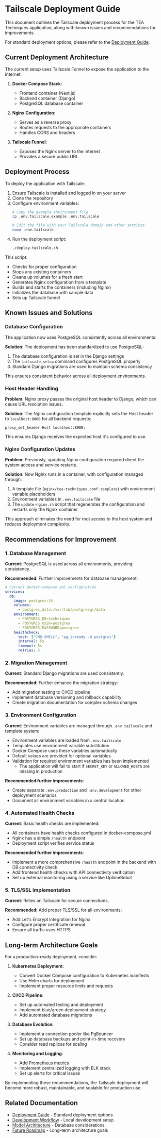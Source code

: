 # Tailscale Deployment Guide

This document outlines the Tailscale deployment process for the TEA Techniques application, along with known issues and recommendations for improvements.

For standard deployment options, please refer to the [Deployment Guide](DEPLOYMENT.md).

## Current Deployment Architecture

The current setup uses Tailscale Funnel to expose the application to the internet:

1. **Docker Compose Stack**:
   - Frontend container (Next.js)
   - Backend container (Django)
   - PostgreSQL database container

2. **Nginx Configuration**:
   - Serves as a reverse proxy
   - Routes requests to the appropriate containers
   - Handles CORS and headers

3. **Tailscale Funnel**:
   - Exposes the Nginx server to the internet
   - Provides a secure public URL

## Deployment Process

To deploy the application with Tailscale:

1. Ensure Tailscale is installed and logged in on your server
2. Clone the repository
3. Configure environment variables:
   ```bash
   # Copy the example environment file
   cp .env.tailscale.example .env.tailscale
   
   # Edit the file with your Tailscale domain and other settings
   nano .env.tailscale
   ```
4. Run the deployment script:
   ```bash
   ./deploy-tailscale.sh
   ```

This script:
- Checks for proper configuration
- Stops any existing containers
- Cleans up volumes for a fresh start
- Generates Nginx configuration from a template
- Builds and starts the containers (including Nginx)
- Initializes the database with sample data
- Sets up Tailscale funnel

## Known Issues and Solutions

### Database Configuration

The application now uses PostgreSQL consistently across all environments:

**Solution**: The deployment has been standardized to use PostgreSQL:
1. The database configuration is set in the Django settings
2. The `tailscale_setup` command configures PostgreSQL properly
3. Standard Django migrations are used to maintain schema consistency

This ensures consistent behavior across all deployment environments.

### Host Header Handling

**Problem**: Nginx proxy passes the original host header to Django, which can cause URL resolution issues.

**Solution**: The Nginx configuration template explicitly sets the Host header to `localhost:8000` for all backend requests:

```nginx
proxy_set_header Host localhost:8000;
```

This ensures Django receives the expected host it's configured to use.

### Nginx Configuration Updates

**Problem**: Previously, updating Nginx configuration required direct file system access and service restarts.

**Solution**: Now Nginx runs in a container, with configuration managed through:

1. A template file (`nginx/tea-techniques.conf.template`) with environment variable placeholders
2. Environment variables in `.env.tailscale` file 
3. The `update-nginx.sh` script that regenerates the configuration and restarts only the Nginx container

This approach eliminates the need for root access to the host system and reduces deployment complexity.

## Recommendations for Improvement

### 1. Database Management

**Current**: PostgreSQL is used across all environments, providing consistency.

**Recommended**: Further improvements for database management:

```yaml
# Current docker-compose.yml configuration
services:
  db:
    image: postgres:16
    volumes:
      - postgres_data:/var/lib/postgresql/data
    environment:
      - POSTGRES_DB=techniques
      - POSTGRES_USER=postgres
      - POSTGRES_PASSWORD=postgres
    healthcheck:
      test: ["CMD-SHELL", "pg_isready -U postgres"]
      interval: 5s
      timeout: 5s
      retries: 5
```

### 2. Migration Management

**Current**: Standard Django migrations are used consistently.

**Recommended**: Further enhance the migration strategy:

- Add migration testing to CI/CD pipeline
- Implement database versioning and rollback capability
- Create migration documentation for complex schema changes

### 3. Environment Configuration

**Current**: Environment variables are managed through `.env.tailscale` and template system:

- Environment variables are loaded from `.env.tailscale`
- Templates use environment variable substitution
- Docker Compose uses these variables automatically
- Default values are provided for optional variables
- Validation for required environment variables has been implemented
  - The application will fail to start if `SECRET_KEY` or `ALLOWED_HOSTS` are missing in production

**Recommended further improvements**:

- Create separate `.env.production` and `.env.development` for other deployment scenarios
- Document all environment variables in a central location

### 4. Automated Health Checks

**Current**: Basic health checks are implemented:

- All containers have health checks configured in docker-compose.yml
- Nginx has a simple `/health` endpoint
- Deployment script verifies service status

**Recommended further improvements**:

- Implement a more comprehensive `/health` endpoint in the backend with DB connectivity check
- Add frontend health checks with API connectivity verification
- Set up external monitoring using a service like UptimeRobot

### 5. TLS/SSL Implementation

**Current**: Relies on Tailscale for secure connections.

**Recommended**: Add proper TLS/SSL for all environments:

- Add Let's Encrypt integration for Nginx
- Configure proper certificate renewal
- Ensure all traffic uses HTTPS

## Long-term Architecture Goals

For a production-ready deployment, consider:

1. **Kubernetes Deployment**:
   - Convert Docker Compose configuration to Kubernetes manifests
   - Use Helm charts for deployment
   - Implement proper resource limits and requests

2. **CI/CD Pipeline**:
   - Set up automated testing and deployment
   - Implement blue/green deployment strategy
   - Add automated database migrations

3. **Database Evolution**:
   - Implement a connection pooler like PgBouncer
   - Set up database backups and point-in-time recovery
   - Consider read replicas for scaling

4. **Monitoring and Logging**:
   - Add Prometheus metrics 
   - Implement centralized logging with ELK stack
   - Set up alerts for critical issues

By implementing these recommendations, the Tailscale deployment will become more robust, maintainable, and scalable for production use.

## Related Documentation

- [Deployment Guide](DEPLOYMENT.md) - Standard deployment options
- [Development Workflow](DEVELOPMENT-WORKFLOW.md) - Local development setup
- [Model Architecture](MODEL-ARCHITECTURE.md) - Database considerations
- [Future Roadmap](FUTURE-ROADMAP.md) - Long-term architecture goals